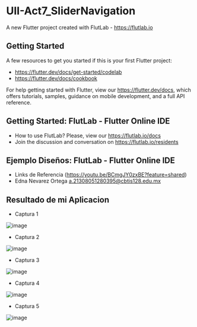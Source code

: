 # UII-Act7_SliderNavigation

A new Flutter project created with FlutLab - https://flutlab.io

## Getting Started

A few resources to get you started if this is your first Flutter project:

- https://flutter.dev/docs/get-started/codelab
- https://flutter.dev/docs/cookbook

For help getting started with Flutter, view our
https://flutter.dev/docs, which offers tutorials,
samples, guidance on mobile development, and a full API reference.

## Getting Started: FlutLab - Flutter Online IDE

- How to use FlutLab? Please, view our https://flutlab.io/docs
- Join the discussion and conversation on https://flutlab.io/residents

## Ejemplo Diseños: FlutLab - Flutter Online IDE

- Links de Referencia  (https://youtu.be/BCmgJY0zxBE?feature=shared)
- Edna Nevarez Ortega a.21308051280395@cbtis128.edu.mx

## Resultado de mi Aplicacion

- Captura 1

![image](https://github.com/NevarezOrtegaEdna/UII-Act7_Slider/assets/143743281/b9d6047d-5a92-48e3-b2e5-d6ec76313fc4)

- Captura 2
  
![image](https://github.com/NevarezOrtegaEdna/UII-Act7_Slider/assets/143743281/bae48863-8558-444e-ab16-448399b80b91)

- Captura 3

![image](https://github.com/NevarezOrtegaEdna/UII-Act7_Slider/assets/143743281/76cc8643-250f-4b6d-8756-caa7976a3b9f)

- Captura 4

![image](https://github.com/NevarezOrtegaEdna/UII-Act7_Slider/assets/143743281/3a90a1ac-7ee1-4330-9df7-1ffa9797e459)

- Captura 5

![image](https://github.com/NevarezOrtegaEdna/UII-Act7_Slider/assets/143743281/612baf04-d427-4716-bdf0-458f44add042)
